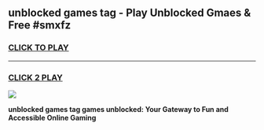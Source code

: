 
## unblocked games tag - Play Unblocked Gmaes & Free #smxfz
<h3>
<a href="https://premium.freeplayer.one?title=unblocked_games_tag&ref=01M">CLICK TO PLAY</a></h3>
<hr>

<h3>
<a href="https://premium.freeplayer.one?title=unblocked_games_tag&ref=01M">CLICK 2 PLAY</a>
  
</h3>

<a href="https://premium.freeplayer.one?title=unblocked_games_tag&ref=01M"><img src="https://clearcache.store/games.png"></a>


**unblocked games tag games unblocked: Your Gateway to Fun and Accessible Online Gaming**
